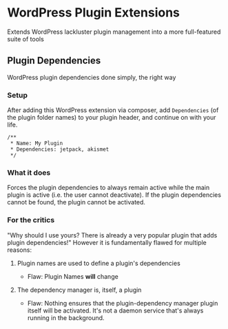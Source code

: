 # WordPress Plugin Extensions

Extends WordPress lackluster plugin management into a more full-featured suite of tools


## Plugin Dependencies

WordPress plugin dependencies done simply, the right way


### Setup

After adding this WordPress extension via composer, add `Dependencies` (of the plugin folder names) to your plugin header, and continue on with your life.

```
/**
 * Name: My Plugin
 * Dependencies: jetpack, akismet
 */
```

### What it does
Forces the plugin dependencies to always remain active while the main plugin is active (i.e. the user cannot deactivate). If the plugin dependencies cannot be found, the plugin cannot be activated.


### For the critics

"Why should I use yours? There is already a very popular plugin that adds plugin dependencies!" However it is fundamentally flawed for multiple reasons:

1. Plugin names are used to define a plugin's dependencies
    * Flaw: Plugin Names **will** change

2. The dependency manager is, itself, a plugin
    * Flaw: Nothing ensures that the plugin-dependency manager plugin itself will be activated. It's not a daemon service that's always running in the background.
